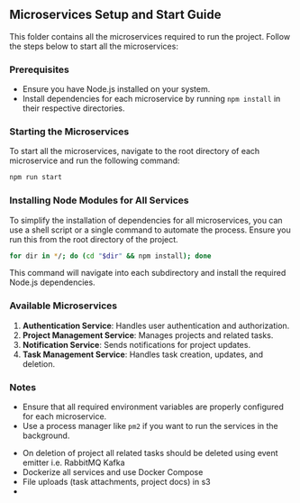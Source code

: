 
## Microservices Setup and Start Guide

This folder contains all the microservices required to run the project. Follow the steps below to start all the microservices:

### Prerequisites
- Ensure you have Node.js installed on your system.
- Install dependencies for each microservice by running `npm install` in their respective directories.

### Starting the Microservices
To start all the microservices, navigate to the root directory of each microservice and run the following command:
```bash
npm run start
```
### Installing Node Modules for All Services
To simplify the installation of dependencies for all microservices, you can use a shell script or a single command to automate the process. Ensure you run this from the root directory of the project.

```bash
for dir in */; do (cd "$dir" && npm install); done
```

This command will navigate into each subdirectory and install the required Node.js dependencies.


### Available Microservices
1. **Authentication Service**: Handles user authentication and authorization.
2. **Project Management Service**: Manages projects and related tasks.
3. **Notification Service**: Sends notifications for project updates.
4. **Task Management Service**: Handles task creation, updates, and deletion.

### Notes
- Ensure that all required environment variables are properly configured for each microservice.
- Use a process manager like `pm2` if you want to run the services in the background.




<!-- Scores can be added -->
- On deletion of project all related tasks should be deleted using event emitter i.e. RabbitMQ Kafka
- Dockerize all services and use Docker Compose
- File uploads (task attachments, project docs) in s3
- 

